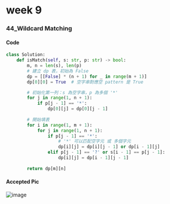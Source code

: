 # week 9
### 44_Wildcard Matching
#### Code
```python
class Solution:
    def isMatch(self, s: str, p: str) -> bool:
        m, n = len(s), len(p)
        # 建立 dp 表，初始為 False
        dp = [[False] * (n + 1) for _ in range(m + 1)]
        dp[0][0] = True  # 空字串對應空 pattern 是 True

        # 初始化第一列：s 為空字串，p 為多個 '*'
        for j in range(1, n + 1):
            if p[j - 1] == '*':
                dp[0][j] = dp[0][j - 1]
        
        # 開始填表
        for i in range(1, m + 1):
            for j in range(1, n + 1):
                if p[j - 1] == '*':
                    # '*' 可以匹配空字元 或 多個字元
                    dp[i][j] = dp[i][j - 1] or dp[i - 1][j]
                elif p[j - 1] == '?' or s[i - 1] == p[j - 1]:
                    dp[i][j] = dp[i - 1][j - 1]
        
        return dp[m][n]
```
#### Accepted Pic
![image](https://github.com/user-attachments/assets/774aab63-4a34-42a1-9d3a-621bba45c04c)

